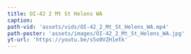 ```yaml
---
title: OI-42 2 Mt St Helens WA
caption:
path-vid: 'assets/vids/OI-42_2_Mt_St_Helens_WA.mp4'
path-poster: 'assets/images/OI-42_2_Mt_St_Helens_WA.jpg'
yt-url: 'https://youtu.be/s5o0VZH1etk'
---
```


